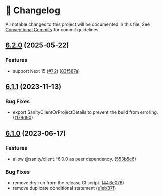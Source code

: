 <!-- markdownlint-disable --><!-- textlint-disable -->

# 📓 Changelog

All notable changes to this project will be documented in this file. See
[Conventional Commits](https://conventionalcommits.org) for commit guidelines.

## [6.2.0](https://github.com/lorenzodejong/next-sanity-image/compare/v6.1.1...v6.2.0) (2025-05-22)

### Features

- support Next 15 ([#72](https://github.com/lorenzodejong/next-sanity-image/issues/72)) ([83f587a](https://github.com/lorenzodejong/next-sanity-image/commit/83f587a0d83369b99e94df787f929242d976d33d))

## [6.1.1](https://github.com/lorenzodejong/next-sanity-image/compare/v6.1.0...v6.1.1) (2023-11-13)

### Bug Fixes

- export SanityClientOrProjectDetails to prevent the build from erroring. ([1179d90](https://github.com/lorenzodejong/next-sanity-image/commit/1179d9090ea0dc7aa4ff9dc1ea4af3b96c1a24f3))

## [6.1.0](https://github.com/lorenzodejong/next-sanity-image/compare/v6.0.0...v6.1.0) (2023-06-17)

### Features

- allow @sanity/client ^6.0.0 as peer dependency. ([553b5c6](https://github.com/lorenzodejong/next-sanity-image/commit/553b5c6ce04d7e627b5cbff33d28ea5a673ecda3))

### Bug Fixes

- remove dry-run from the release CI script. ([446e076](https://github.com/lorenzodejong/next-sanity-image/commit/446e0761afa9292c7834dc035800045552ab8309))
- remove duplicate conditional statement ([e1eb37f](https://github.com/lorenzodejong/next-sanity-image/commit/e1eb37fbcccf8bcf5f083dd0a4e2b945139f5c6b))
